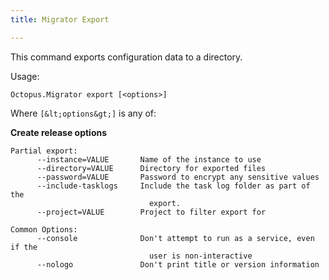 ```yaml
---
title: Migrator Export

---
```


This command exports configuration data to a directory.

Usage:

```text
Octopus.Migrator export [<options>]
```

Where `[&lt;options&gt;]` is any of:

**Create release options**

```text
Partial export:
      --instance=VALUE       Name of the instance to use
      --directory=VALUE      Directory for exported files
      --password=VALUE       Password to encrypt any sensitive values
      --include-tasklogs     Include the task log folder as part of the
                               export.
      --project=VALUE        Project to filter export for
     
Common Options:
      --console              Don't attempt to run as a service, even if the
                               user is non-interactive
      --nologo               Don't print title or version information
```
